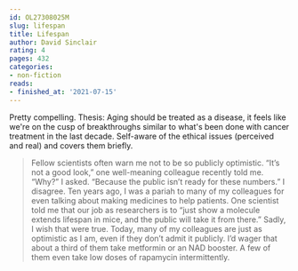 ```yaml
---
id: OL27308025M
slug: lifespan
title: Lifespan
author: David Sinclair
rating: 4
pages: 432
categories:
- non-fiction
reads:
- finished_at: '2021-07-15'
---
```

Pretty compelling. Thesis: Aging should be treated as a disease, it feels like we're on the cusp of breakthroughs similar to what's been done with cancer treatment in the last decade. Self-aware of the ethical issues (perceived and real) and covers them briefly.

> Fellow scientists often warn me not to be so publicly optimistic. “It’s not a good look,” one well-meaning colleague recently told me. “Why?” I asked. “Because the public isn’t ready for these numbers.” I disagree. Ten years ago, I was a pariah to many of my colleagues for even talking about making medicines to help patients. One scientist told me that our job as researchers is to “just show a molecule extends lifespan in mice, and the public will take it from there.” Sadly, I wish that were true. Today, many of my colleagues are just as optimistic as I am, even if they don’t admit it publicly. I’d wager that about a third of them take metformin or an NAD booster. A few of them even take low doses of rapamycin intermittently.
